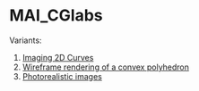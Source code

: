 # MAI_CGlabs

Variants:
1. [Imaging 2D Curves](/Lab1/LR1.pdf)
2. [Wireframe rendering of a convex polyhedron](/Lab2/LR2.pdf)
3. [Photorealistic images](/Lab3/LR3.pdf)
